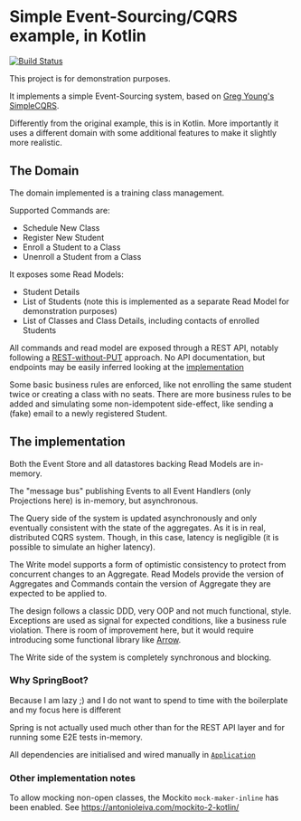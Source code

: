 # Simple Event-Sourcing/CQRS example, in Kotlin

[![Build Status](https://travis-ci.org/nicusX/kotlin-event-sourcing-example.svg?branch=master)](https://travis-ci.org/nicusX/kotlin-event-sourcing-example)

This project is for demonstration purposes.

It implements a simple Event-Sourcing system, based on [Greg Young's SimpleCQRS](https://github.com/gregoryyoung/m-r).

Differently from the original example, this is in Kotlin. 
More importantly it uses a different domain with some additional features to make it slightly more realistic.

## The Domain

The domain implemented is a training class management.

Supported Commands are:

* Schedule New Class
* Register New Student
* Enroll a Student to a Class
* Unenroll a Student from a Class

It exposes some Read Models:

* Student Details
* List of Students (note this is implemented as a separate Read Model for demonstration purposes)
* List of Classes and Class Details, including contacts of enrolled Students

All commands and read model are exposed through a REST API, notably following a
[REST-without-PUT](https://www.thoughtworks.com/insights/blog/rest-api-design-resource-modeling) approach.
No API documentation, but endpoints may be easily inferred looking at the [implementation](src/main/kotlin/eventsourcing/api)

Some basic business rules are enforced, like not enrolling the same student twice or creating a class with no seats.
There are more business rules to be added and simulating some non-idempotent side-effect, like sending a (fake) email to a 
newly registered Student.

## The implementation

Both the Event Store and all datastores backing Read Models are in-memory.

The "message bus" publishing Events to all Event Handlers (only Projections here) is in-memory, but asynchronous.

The Query side of the system is updated asynchronously and only eventually consistent with the state of the aggregates. 
As it is in real, distributed CQRS system. Though, in this case, latency is negligible (it is possible to simulate an higher latency).

The Write model supports a form of optimistic consistency to protect from concurrent changes to an Aggregate.
Read Models provide the version of Aggregates and Commands contain the version of Aggregate they are expected to be applied to.

The design follows a classic DDD, very OOP and not much functional, style.
Exceptions are used as signal for expected conditions, like a business rule violation.
There is room of improvement here, but it would require introducing some functional library like [Arrow](https://arrow-kt.io).

The Write side of the system is completely synchronous and blocking.

### Why SpringBoot?

Because I am lazy ;) and I do not want to spend to time with the boilerplate and my focus here is different

Spring is not actually used much other than for the REST API layer and for running some E2E tests in-memory.

All dependencies are initialised and wired manually in [`Application`](src/main/kotlin/eventsourcing/Application.kt)

### Other implementation notes

To allow mocking non-open classes, the Mockito `mock-maker-inline` has been enabled. See https://antonioleiva.com/mockito-2-kotlin/

